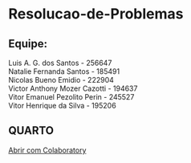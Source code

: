 # Resolucao-de-Problemas

## Equipe:
<p>Luis A. G. dos Santos - 256647</br>
Natalie Fernanda Santos - 185491</br>
Nicolas Bueno Emidio - 222904</br>
Victor Anthony Mozer Cazotti - 194637</br>
Vitor Emanuel Pezolito Perin - 245527</br>
Vitor Henrique da Silva - 195206</p>

## QUARTO
[Abrir com Colaboratory](https://drive.google.com/file/d/1-iIWNXaVRW4nquX9hFdrSMZDb5ZrWWWv/view)
